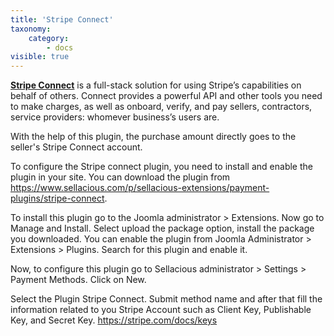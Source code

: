 ```yaml
---
title: 'Stripe Connect'
taxonomy:
    category:
        - docs
visible: true
---
```


**[Stripe Connect](https://stripe.com/docs/connect)** is a full-stack solution for using Stripe’s capabilities on behalf of others. Connect provides a powerful API and other tools you need to make charges, as well as onboard, verify, and pay sellers, contractors, service providers: whomever business’s users are.

With the help of this plugin, the purchase amount directly goes to the seller's Stripe Connect account.

To configure the Stripe connect plugin, you need to install and enable the plugin in your site. You can download the plugin from https://www.sellacious.com/p/sellacious-extensions/payment-plugins/stripe-connect.

To install this plugin go to the Joomla administrator > Extensions. Now go to Manage and Install. Select upload the package option, install the package you downloaded. You can enable the plugin from Joomla Administrator > Extensions > Plugins. Search for this plugin and enable it.

Now, to configure this plugin go to Sellacious administrator > Settings > Payment Methods. Click on New.

Select the Plugin Stripe Connect. Submit method name and after that fill the information related to you Stripe Account such as Client Key, Publishable Key, and Secret Key. https://stripe.com/docs/keys


